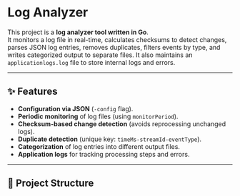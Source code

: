 # Log Analyzer

This project is a **log analyzer tool written in Go**.  
It monitors a log file in real-time, calculates checksums to detect changes, parses JSON log entries, removes duplicates, filters events by type, and writes categorized output to separate files. It also maintains an `applicationlogs.log` file to store internal logs and errors.

---

## ✨ Features
- **Configuration via JSON** (`-config` flag).
- **Periodic monitoring** of log files (using `monitorPeriod`).
- **Checksum-based change detection** (avoids reprocessing unchanged logs).
- **Duplicate detection** (unique key: `timeMs-streamId-eventType`).
- **Categorization** of log entries into different output files.
- **Application logs** for tracking processing steps and errors.

---

## 📂 Project Structure
